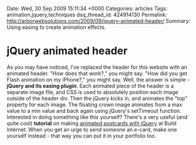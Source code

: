 Date: Wed, 30 Sep 2009 15:11:34 +0000
Categories: articles
Tags: animation,jquery,techniques
dsq_thread_id: 424914130
Permalink: http://arborwebsolutions.com/2009/09/jquery-animated-header/
Summary: Using easing to create animation effects.

# jQuery animated header

As you may have noticed, I've replaced the header for this website with
an animated header. "How does that work?," you might say. "How did you
get Flash animation on my iPhone?," you might say. Well, the answer is
simple -**jQuery and its easing plugin**. Each animated piece of the
header is a separate image file, and CSS is used to absolutely position
each image outside of the header div. Then the jQuery kicks in, and
animates the "top" property for each image. The floating crown image
animates from a max value to a min value and back again using jQuery's
setTimeout function. Interested in doing something like this yourself?
There's a very useful (and quite cool) **tutorial** on making [animated
postcards with jQuery][] at Build Internet. When you get an urge to send
someone an e-card, make one yourself instead - that way you can put it
in your portfolio too.

  [animated postcards with jQuery]: http://buildinternet.com/2009/08/crafting-an-animated-postcard-with-jquery/
    "Crafting an Animated Postcard with jQuery | Build Internet!"
